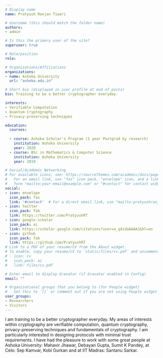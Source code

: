 ```yaml
---
# Display name
name: Pratyush Ranjan Tiwari

# Username (this should match the folder name)
authors:
- admin

# Is this the primary user of the site?
superuser: true

# Role/position
role: 

# Organizations/Affiliations
organizations:
- name: Ashoka University
  url: "ashoka.edu.in"

# Short bio (displayed in user profile at end of posts)
bio: Training to be a better cryptographer everyday.

interests:
- Verifiable Computation
- Quantum Cryptography
- Privacy-preserving techniques

education:
  courses:
  
  - course: Ashoka Scholar's Program (1 year Postgrad by research)
    institution: Ashoka University
    year: 2020
  - course: BSc in Mathematics & Computer Science
    institution: Ashoka University
    year: 2019

# Social/Academic Networking
# For available icons, see: https://sourcethemes.com/academic/docs/page-builder/#icons
#   For an email link, use "fas" icon pack, "envelope" icon, and a link in the
#   form "mailto:your-email@example.com" or "#contact" for contact widget.
social:
- icon: envelope
  icon_pack: fas
  link: '#contact'  # For a direct email link, use "mailto:pratyushranjan.tiwari@gmail.com".
- icon: twitter
  icon_pack: fab
  link: https://twitter.com/PratyushRT
- icon: google-scholar
  icon_pack: ai
  link: https://scholar.google.com/citations?user=a_q4idoAAAAJ&hl=en
- icon: github
  icon_pack: fab
  link: https://github.com/PratyushRT
# Link to a PDF of your resume/CV from the About widget.
# To enable, copy your resume/CV to `static/files/cv.pdf` and uncomment the lines below.
# - icon: cv
#   icon_pack: ai
#   link: files/cv.pdf

# Enter email to display Gravatar (if Gravatar enabled in Config)
email: ""

# Organizational groups that you belong to (for People widget)
#   Set this to `[]` or comment out if you are not using People widget.
user_groups:
- Researchers
- Visitors
---
```


I am training to be a better cryptographer everyday. My areas of interests within cryptography are verifiable computation, quantum cryptography, privacy-preserving techniques and fundamentals of cryptography. I am particularly interested in designing protocols with minimal trust requirements. I have had the pleasure to work with some great people at Ashoka University: Mahavir Jhawar, Debayan Gupta, Sumit K Pandey, at Celo: Sep Kamvar, Kobi Gurkan and at IIT Madras: Santanu Sarkar.
